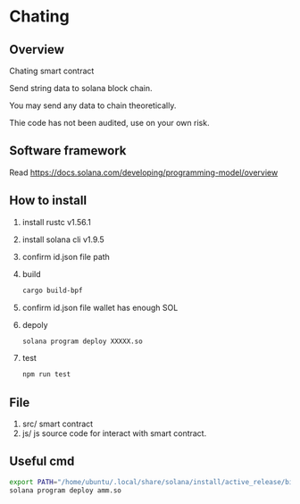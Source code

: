 # Chating

## Overview

Chating smart contract

Send string data to solana block chain.

You may send any data to chain theoretically.

Thie code has not been audited, use on your own risk.

## Software framework

Read https://docs.solana.com/developing/programming-model/overview

## How to install

1. install rustc v1.56.1

2. install solana cli v1.9.5

3. confirm id.json file path

4. build

   ```bash
   cargo build-bpf
   ```

5. confirm id.json file wallet has enough SOL

6. depoly

   ```bash
   solana program deploy XXXXX.so
   ```

7. test

   ```bash
   npm run test
   ```

## File

1. src/ smart contract
2. js/ js source code for interact with smart contract. 

## Useful cmd

```bash
export PATH="/home/ubuntu/.local/share/solana/install/active_release/bin:$PATH"
solana program deploy amm.so
```

